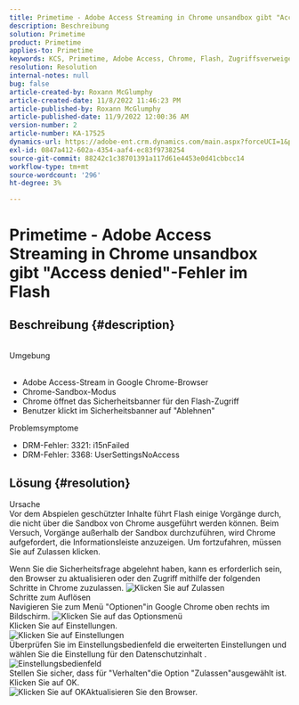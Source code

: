 ```yaml
---
title: Primetime - Adobe Access Streaming in Chrome unsandbox gibt "Access denied"-Fehler im Flash
description: Beschreibung
solution: Primetime
product: Primetime
applies-to: Primetime
keywords: KCS, Primetime, Adobe Access, Chrome, Flash, Zugriffsverweigerung
resolution: Resolution
internal-notes: null
bug: false
article-created-by: Roxann McGlumphy
article-created-date: 11/8/2022 11:46:23 PM
article-published-by: Roxann McGlumphy
article-published-date: 11/9/2022 12:00:36 AM
version-number: 2
article-number: KA-17525
dynamics-url: https://adobe-ent.crm.dynamics.com/main.aspx?forceUCI=1&pagetype=entityrecord&etn=knowledgearticle&id=a11bbe88-bf5f-ed11-9561-6045bd006c82
exl-id: 0847a412-602a-4354-aaf4-ec83f9738254
source-git-commit: 88242c1c38701391a117d61e4453e0d41cbbcc14
workflow-type: tm+mt
source-wordcount: '296'
ht-degree: 3%

---
```


# Primetime - Adobe Access Streaming in Chrome unsandbox gibt &quot;Access denied&quot;-Fehler im Flash

## Beschreibung {#description}

<br>Umgebung<br><br>
- Adobe Access-Stream in Google Chrome-Browser
- Chrome-Sandbox-Modus
- Chrome öffnet das Sicherheitsbanner für den Flash-Zugriff
- Benutzer klickt im Sicherheitsbanner auf &quot;Ablehnen&quot;



Problemsymptome
- DRM-Fehler: 3321: i15nFailed
- DRM-Fehler: 3368: UserSettingsNoAccess



## Lösung {#resolution}

Ursache<br>
Vor dem Abspielen geschützter Inhalte führt Flash einige Vorgänge durch, die nicht über die Sandbox von Chrome ausgeführt werden können. Beim Versuch, Vorgänge außerhalb der Sandbox durchzuführen, wird Chrome aufgefordert, die Informationsleiste anzuzeigen. Um fortzufahren, müssen Sie auf Zulassen klicken.

Wenn Sie die Sicherheitsfrage abgelehnt haben, kann es erforderlich sein, den Browser zu aktualisieren oder den Zugriff mithilfe der folgenden Schritte in Chrome zuzulassen.
![Klicken Sie auf Zulassen](https://helpx.adobe.com/content/dam/help/en/adobe-access/kb/error-3321/jcr%3acontent/main-pars/image/chrome_infobar.png "Klicken Sie auf Zulassen")<br>Schritte zum Auflösen<br>
Navigieren Sie zum Menü &quot;Optionen&quot;in Google Chrome oben rechts im Bildschirm.
![Klicken Sie auf das Optionsmenü](https://helpx.adobe.com/content/dam/help/en/adobe-access/kb/error-3321/jcr%3acontent/main-pars/procedure/proc_par/step_0/step_par/image/setting_menu.png "Klicken Sie auf das Optionsmenü")<br>Klicken Sie auf Einstellungen.<br>![Klicken Sie auf Einstellungen](https://helpx.adobe.com/content/dam/help/en/adobe-access/kb/error-3321/jcr%3acontent/main-pars/procedure/proc_par/step_1/step_par/image/3.jpg "Klicken Sie auf Einstellungen")<br>Überprüfen Sie im Einstellungsbedienfeld die erweiterten Einstellungen und wählen Sie die Einstellung für den Datenschutzinhalt .<br>![Einstellungsbedienfeld](https://helpx.adobe.com/content/dam/help/en/adobe-access/kb/error-3321/jcr%3acontent/main-pars/procedure/proc_par/step_2/step_par/image/5.jpg "Einstellungsbedienfeld")<br>Stellen Sie sicher, dass für &quot;Verhalten&quot;die Option &quot;Zulassen&quot;ausgewählt ist. Klicken Sie auf OK.<br>![Klicken Sie auf OK](https://helpx.adobe.com/content/dam/help/en/adobe-access/kb/error-3321/jcr%3acontent/main-pars/procedure/proc_par/step_3/step_par/image/unsandbox_settings.png "Klicken Sie auf OK")Aktualisieren Sie den Browser.

<br> <br>
